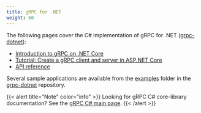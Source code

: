 ```yaml
---
title: gRPC for .NET
weight: 60
---
```


The following pages cover the C# implementation of gRPC for .NET
([grpc-dotnet][]):

- [Introduction to gRPC on .NET Core](https://docs.microsoft.com/aspnet/core/grpc)
- [Tutorial: Create a gRPC client and server in ASP.NET Core][tutorial]
- [API reference](api)

Several sample applications are available from the [examples][] folder in the
[grpc-dotnet][] repository.

{{< alert title="Note" color="info" >}}
Looking for gRPC C# core-library documentation?
See the [gRPC C# main page](..).
{{< /alert >}}

[examples]: https://github.com/grpc/grpc-dotnet/tree/master/examples
[grpc-dotnet]: https://github.com/grpc/grpc-dotnet
[tutorial]: https://docs.microsoft.com/aspnet/core/tutorials/grpc/grpc-start
